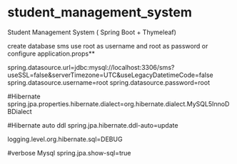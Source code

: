 # student_management_system

Student Management System ( Spring Boot + Thymeleaf)

create database sms
use root as username and root as password
or configure application.props**

spring.datasource.url=jdbc:mysql://localhost:3306/sms?useSSL=false&serverTimezone=UTC&useLegacyDatetimeCode=false
spring.datasource.username=root
spring.datasource.password=root

#Hibernate
spring.jpa.properties.hibernate.dialect=org.hibernate.dialect.MySQL5InnoDBDialect

#Hibernate  auto ddl
spring.jpa.hibernate.ddl-auto=update

logging.level.org.hibernate.sql=DEBUG

#verbose Mysql
spring.jpa.show-sql=true
